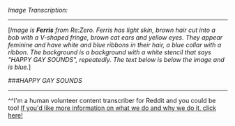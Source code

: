 *Image Transcription:*

---

[*Image is* ***Ferris*** *from Re:Zero. Ferris has light skin, brown hair cut into a bob with a V-shaped fringe, brown cat ears and yellow eyes. They appear feminine and have white and blue ribbons in their hair, a blue collar with a ribbon. The background is a background with a white stencil that says "HAPPY GAY SOUNDS", repeatedly. The text below is below the image and is blue.*]

###*HAPPY GAY SOUNDS*


---

^^I'm&#32;a&#32;human&#32;volunteer&#32;content&#32;transcriber&#32;for&#32;Reddit&#32;and&#32;you&#32;could&#32;be&#32;too!&#32;[If&#32;you'd&#32;like&#32;more&#32;information&#32;on&#32;what&#32;we&#32;do&#32;and&#32;why&#32;we&#32;do&#32;it,&#32;click&#32;here!](https://www.reddit.com/r/TranscribersOfReddit/wiki/index)